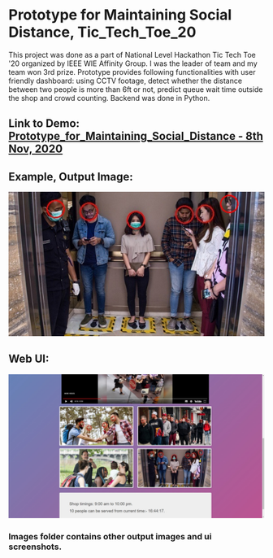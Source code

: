 # Prototype for Maintaining Social Distance, Tic_Tech_Toe_20

This project was done as a part of National Level Hackathon Tic Tech Toe '20 organized by IEEE WIE Affinity Group. I was the leader of team and my team won 3rd prize. Prototype provides following functionalities with user friendly dashboard: using CCTV footage, detect whether the distance between two people is more than 6ft or not, predict queue wait
time outside the shop and crowd counting. Backend was done in Python.

## Link to Demo: [Prototype_for_Maintaining_Social_Distance - 8th Nov, 2020](https://drive.google.com/file/d/16YkJgzmH9VyvkLWHQ55p2YEbwaS4kXOI/view?usp=sharing)

## Example, Output Image:
![Output_Image](Images/output_image_5.jpg)

## Web UI:
![Web UI](Images/web_ui_1.jpg)

### Images folder contains other output images and ui screenshots.
